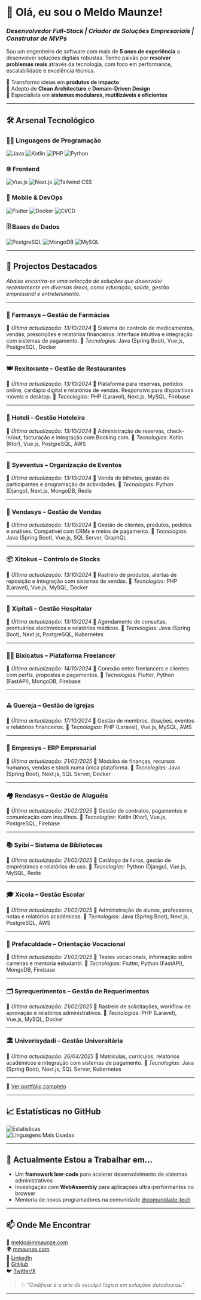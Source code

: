 # 👋 Olá, eu sou o Meldo Maunze!  
### *Desenvolvedor Full-Stack | Criador de Soluções Empresariais | Construtor de MVPs*

Sou um engenheiro de software com mais de **5 anos de experiência** a desenvolver soluções digitais robustas. Tenho paixão por **resolver problemas reais** através da tecnologia, com foco em performance, escalabilidade e excelência técnica.

🚀 Transformo ideias em **produtos de impacto**  
🧠 Adepto de **Clean Architecture** e **Domain-Driven Design**  
🔧 Especialista em **sistemas modulares, reutilizáveis e eficientes**

---

## 🛠️ **Arsenal Tecnológico**  

### 👨‍💻 **Linguagens de Programação**  
![Java](https://img.shields.io/badge/Java-Senior-%23ED8B00?logo=java) ![Kotlin](https://img.shields.io/badge/Kotlin-Avançado-%237F52FF?logo=kotlin) ![PHP](https://img.shields.io/badge/PHP-Especialista-%23777BB4?logo=php) ![Python](https://img.shields.io/badge/Python-Intermédio-%233776AB?logo=python)

### 🌐 **Frontend**  
![Vue.js](https://img.shields.io/badge/Vue.js-3-%234FC08D?logo=vuedotjs) ![Next.js](https://img.shields.io/badge/Next.js-14-%23000000?logo=nextdotjs) ![Tailwind CSS](https://img.shields.io/badge/Tailwind-%2338B2AC?logo=tailwind-css)

### 📱 **Mobile & DevOps**  
![Flutter](https://img.shields.io/badge/Flutter-%2302569B?logo=flutter) ![Docker](https://img.shields.io/badge/Docker-%232496ED?logo=docker) ![CI/CD](https://img.shields.io/badge/CI/CD-GitHub%20Actions-blue?logo=github-actions)

### 🗄️ **Bases de Dados**  
![PostgreSQL](https://img.shields.io/badge/PostgreSQL-%234169E1?logo=postgresql) ![MongoDB](https://img.shields.io/badge/MongoDB-%2347A248?logo=mongodb) ![MySQL](https://img.shields.io/badge/MySQL-%234479A1?logo=mysql)

---

## 🚀 **Projectos Destacados**  

*Abaixo encontra-se uma selecção de soluções que desenvolvi recentemente em diversas áreas, como educação, saúde, gestão empresarial e entretenimento.*

---

### 💊 **Farmasys** – Gestão de Farmácias

📅 *Última actualização: 13/10/2024*
🔹 Sistema de controlo de medicamentos, vendas, prescrições e relatórios financeiros. Interface intuitiva e integração com sistemas de pagamento.
🧰 *Tecnologias:* Java (Spring Boot), Vue.js, PostgreSQL, Docker

---

### 🍽️ **Rexitorante** – Gestão de Restaurantes

📅 *Última actualização: 13/10/2024*
🔹 Plataforma para reservas, pedidos online, cardápio digital e relatórios de vendas. Responsivo para dispositivos móveis e desktop.
🧰 *Tecnologias:* PHP (Laravel), Next.js, MySQL, Firebase

---

### 🏨 **Hoteli** – Gestão Hoteleira

📅 *Última actualização: 13/10/2024*
🔹 Administração de reservas, check-in/out, facturação e integração com Booking.com.
🧰 *Tecnologias:* Kotlin (Ktor), Vue.js, PostgreSQL, AWS

---

### 🎤 **Syeventus** – Organização de Eventos

📅 *Última actualização: 13/10/2024*
🔹 Venda de bilhetes, gestão de participantes e programação de actividades.
🧰 *Tecnologias:* Python (Django), Next.js, MongoDB, Redis

---

### 🛒 **Vendasys** – Gestão de Vendas

📅 *Última actualização: 13/10/2024*
🔹 Gestão de clientes, produtos, pedidos e análises. Compatível com CRMs e meios de pagamento.
🧰 *Tecnologias:* Java (Spring Boot), Vue.js, SQL Server, GraphQL

---

### 📦 **Xitokus** – Controlo de Stocks

📅 *Última actualização: 13/10/2024*
🔹 Rastreio de produtos, alertas de reposição e integração com sistemas de vendas.
🧰 *Tecnologias:* PHP (Laravel), Vue.js, MySQL, Docker

---

### 🏥 **Xipitali** – Gestão Hospitalar

📅 *Última actualização: 13/10/2024*
🔹 Agendamento de consultas, prontuários electrónicos e relatórios médicos.
🧰 *Tecnologias:* Java (Spring Boot), Next.js, PostgreSQL, Kubernetes

---

### 👩‍💻 **Bixicatus** – Plataforma Freelancer

📅 *Última actualização: 14/10/2024*
🔹 Conexão entre freelancers e clientes com perfis, propostas e pagamentos.
🧰 *Tecnologias:* Flutter, Python (FastAPI), MongoDB, Firebase

---

### ⛪ **Guereja** – Gestão de Igrejas

📅 *Última actualização: 17/10/2024*
🔹 Gestão de membros, doações, eventos e relatórios financeiros.
🧰 *Tecnologias:* PHP (Laravel), Vue.js, MySQL, AWS

---

### 🏢 **Empresys** – ERP Empresarial

📅 *Última actualização: 21/02/2025*
🔹 Módulos de finanças, recursos humanos, vendas e stock numa única plataforma.
🧰 *Tecnologias:* Java (Spring Boot), Next.js, SQL Server, Docker

---

### 🏘️ **Rendasys** – Gestão de Aluguéis

📅 *Última actualização: 21/02/2025*
🔹 Gestão de contratos, pagamentos e comunicação com inquilinos.
🧰 *Tecnologias:* Kotlin (Ktor), Vue.js, PostgreSQL, Firebase

---

### 📚 **Syibi** – Sistema de Bibliotecas

📅 *Última actualização: 21/02/2025*
🔹 Catálogo de livros, gestão de empréstimos e relatórios de uso.
🧰 *Tecnologias:* Python (Django), Vue.js, MySQL, Redis

---

### 🎓 **Xicola** – Gestão Escolar

📅 *Última actualização: 21/02/2025*
🔹 Administração de alunos, professores, notas e relatórios académicos.
🧰 *Tecnologias:* Java (Spring Boot), Next.js, PostgreSQL, AWS

---

### 🧭 **Prefaculdade** – Orientação Vocacional

📅 *Última actualização: 21/02/2025*
🔹 Testes vocacionais, informação sobre carreiras e mentoria estudantil.
🧰 *Tecnologias:* Flutter, Python (FastAPI), MongoDB, Firebase

---

### 🗂️ **Syrequerimentos** – Gestão de Requerimentos

📅 *Última actualização: 21/02/2025*
🔹 Rastreio de solicitações, workflow de aprovação e relatórios administrativos.
🧰 *Tecnologias:* PHP (Laravel), Vue.js, MySQL, Docker

---

### 🏛️ **Univerisydadi** – Gestão Universitária

📅 *Última actualização: 26/04/2025*
🔹 Matrículas, currículos, relatórios académicos e integração com sistemas de pagamento.
🧰 *Tecnologias:* Java (Spring Boot), Next.js, SQL Server, Kubernetes

---

🔗 [Ver portfólio completo](https://mmaunze.com/projects)

---

## 📈 **Estatísticas no GitHub**  

![Estatísticas](https://github-readme-stats.vercel.app/api?username=mmaunze&show_icons=true&theme=tokyonight)  
![Linguagens Mais Usadas](https://github-readme-stats.vercel.app/api/top-langs/?username=mmaunze&layout=compact&theme=tokyonight)

---

## 🌱 **Actualmente Estou a Trabalhar em...**

- Um **framework low-code** para acelerar desenvolvimento de sistemas administrativos  
- Investigação com **WebAssembly** para aplicações ultra-performantes no browser  
- Mentoria de novos programadores na comunidade [@comunidade-tech](#)  

---

## 📫 **Onde Me Encontrar**  

📧 [meldo@mmaunze.com](mailto:meldo@mmaunze.com)  
🌍 [mmaunze.com](https://mmaunze.com)  
💼 [LinkedIn](https://linkedin.com/in/mmaunze)  
🐙 [GitHub](https://github.com/mmaunze)  
🐦 [Twitter/X](https://twitter.com/meldo_dev)  

> ✨ *"Codificar é a arte de esculpir lógica em soluções duradouras."*

---
